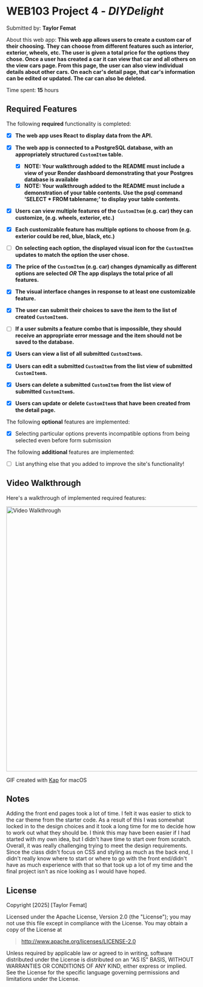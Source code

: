 # WEB103 Project 4 - *DIYDelight*

Submitted by: **Taylor Femat**

About this web app: **This web app allows users to create a custom car of their choosing. They can choose from different features such as interior, exterior, wheels, etc. The user is given a total price for the options they chose. Once a user has created a car it can view that car and all others on the view cars page. From this page, the user can also view individual details about other cars. On each car's detail page, that car's information can be edited or updated. The car can also be deleted.**

Time spent: **15** hours

## Required Features

The following **required** functionality is completed:

<!-- Make sure to check off completed functionality below -->
- [x] **The web app uses React to display data from the API.**
- [x] **The web app is connected to a PostgreSQL database, with an appropriately structured `CustomItem` table.**
  - [x]  **NOTE: Your walkthrough added to the README must include a view of your Render dashboard demonstrating that your Postgres database is available**
  - [x]  **NOTE: Your walkthrough added to the README must include a demonstration of your table contents. Use the psql command 'SELECT * FROM tablename;' to display your table contents.**
- [x] **Users can view **multiple** features of the `CustomItem` (e.g. car) they can customize, (e.g. wheels, exterior, etc.)**
- [x] **Each customizable feature has multiple options to choose from (e.g. exterior could be red, blue, black, etc.)**
- [ ] **On selecting each option, the displayed visual icon for the `CustomItem` updates to match the option the user chose.**
- [x] **The price of the `CustomItem` (e.g. car) changes dynamically as different options are selected *OR* The app displays the total price of all features.**
- [x] **The visual interface changes in response to at least one customizable feature.**
- [x] **The user can submit their choices to save the item to the list of created `CustomItem`s.**
- [ ] **If a user submits a feature combo that is impossible, they should receive an appropriate error message and the item should not be saved to the database.**
- [x] **Users can view a list of all submitted `CustomItem`s.**
- [x] **Users can edit a submitted `CustomItem` from the list view of submitted `CustomItem`s.**
- [x] **Users can delete a submitted `CustomItem` from the list view of submitted `CustomItem`s.**
- [x] **Users can update or delete `CustomItem`s that have been created from the detail page.**


The following **optional** features are implemented:

- [x] Selecting particular options prevents incompatible options from being selected even before form submission

The following **additional** features are implemented:

- [ ] List anything else that you added to improve the site's functionality!

## Video Walkthrough

Here's a walkthrough of implemented required features:

<img src='https://github.com/logtay/web103_unit4_project/blob/main/Web103_Week5.gif?' title='Video Walkthrough' width='700' alt='Video Walkthrough' />

<!-- Replace this with whatever GIF tool you used! -->
GIF created with [Kap](https://getkap.co/) for macOS


## Notes

Adding the front end pages took a lot of time. I felt it was easier to stick to the car theme from the starter code. As a result of this I was somewhat locked in to the design choices and it took a long time for me to decide how to work out what they should be. I think this may have been easier if I had started with my own idea, but I didn't have time to start over from scratch. Overall, it was really challenging trying to meet the design requirements. Since the class didn't focus on CSS and styling as much as the back end, I didn't really know where to start or where to go with the front end/didn't have as much experience with that so that took up a lot of my time and the final project isn't as nice looking as I would have hoped. 

## License

Copyright [2025] [Taylor Femat]

Licensed under the Apache License, Version 2.0 (the "License"); you may not use this file except in compliance with the License. You may obtain a copy of the License at

> http://www.apache.org/licenses/LICENSE-2.0

Unless required by applicable law or agreed to in writing, software distributed under the License is distributed on an "AS IS" BASIS, WITHOUT WARRANTIES OR CONDITIONS OF ANY KIND, either express or implied. See the License for the specific language governing permissions and limitations under the License.
